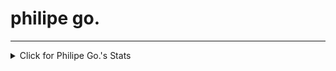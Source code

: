 <p align="center"><h1>philipe go.</h1></p>
<hr>

<details>
<summary>Click for Philipe Go.'s Stats</summary>
<p align="center">

<a href="https://github.com/philipe-go">
  <img align="center" src="https://github-readme-stats.vercel.app/api/top-langs/?username=philipe-go&theme=light&hide_langs_below=1" />
</a>

<br>
</p>
</details> 
